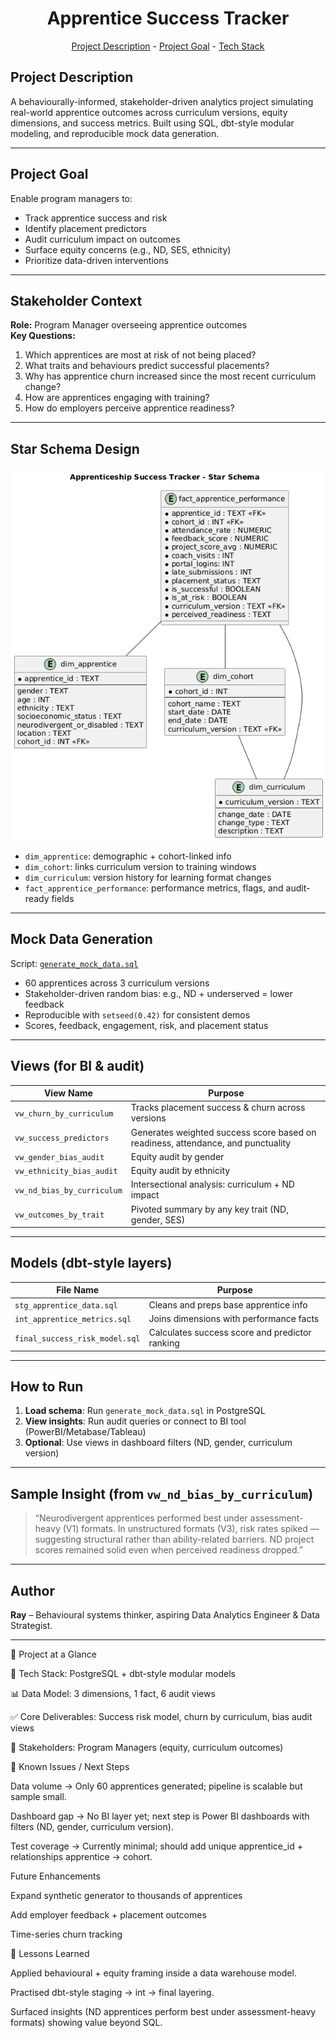 <h1 align="center">Apprentice Success Tracker</h1>
<p align="center"><a href="#project-description">Project Description</a> - <a href="#project-goal">Project Goal</a> - <a href="#technology-stack">Tech Stack</a></p>

## Project Description

A behaviourally-informed, stakeholder-driven analytics project simulating real-world apprentice outcomes across curriculum versions, equity dimensions, and success metrics. Built using SQL, dbt-style modular modeling, and reproducible mock data generation.

---

## Project Goal

Enable program managers to:
- Track apprentice success and risk
- Identify placement predictors
- Audit curriculum impact on outcomes
- Surface equity concerns (e.g., ND, SES, ethnicity)
- Prioritize data-driven interventions

---

## Stakeholder Context

**Role:** Program Manager overseeing apprentice outcomes  
**Key Questions:**
1. Which apprentices are most at risk of not being placed?
2. What traits and behaviours predict successful placements?
3. Why has apprentice churn increased since the most recent curriculum change?
4. How are apprentices engaging with training?
5. How do employers perceive apprentice readiness?

---

## Star Schema Design

![Database Schema](docs/schema_diagram.png)

- `dim_apprentice`: demographic + cohort-linked info
- `dim_cohort`: links curriculum version to training windows
- `dim_curriculum`: version history for learning format changes
- `fact_apprentice_performance`: performance metrics, flags, and audit-ready fields

---

## Mock Data Generation

Script: [`generate_mock_data.sql`](generate_mock_data.sql)

- 60 apprentices across 3 curriculum versions
- Stakeholder-driven random bias: e.g., ND + underserved = lower feedback
- Reproducible with `setseed(0.42)` for consistent demos
- Scores, feedback, engagement, risk, and placement status

---

## Views (for BI & audit)

| View Name | Purpose |
|-----------|---------|
| `vw_churn_by_curriculum` | Tracks placement success & churn across versions |
| `vw_success_predictors` | Generates weighted success score based on readiness, attendance, and punctuality |
| `vw_gender_bias_audit` | Equity audit by gender |
| `vw_ethnicity_bias_audit` | Equity audit by ethnicity |
| `vw_nd_bias_by_curriculum` | Intersectional analysis: curriculum + ND impact |
| `vw_outcomes_by_trait` | Pivoted summary by any key trait (ND, gender, SES) |

---

## Models (dbt-style layers)

| File Name | Purpose |
|-----------|---------|
| `stg_apprentice_data.sql` | Cleans and preps base apprentice info |
| `int_apprentice_metrics.sql` | Joins dimensions with performance facts |
| `final_success_risk_model.sql` | Calculates success score and predictor ranking |

---

## How to Run

1. **Load schema**: Run `generate_mock_data.sql` in PostgreSQL
2. **View insights**: Run audit queries or connect to BI tool (PowerBI/Metabase/Tableau)
3. **Optional**: Use views in dashboard filters (ND, gender, curriculum version)

---

## Sample Insight (from `vw_nd_bias_by_curriculum`)

> “Neurodivergent apprentices performed best under assessment-heavy (V1) formats. In unstructured formats (V3), risk rates spiked — suggesting structural rather than ability-related barriers. ND project scores remained solid even when perceived readiness dropped.”

---

## Author

**Ray** – Behavioural systems thinker, aspiring Data Analytics Engineer & Data Strategist.

---
📌 Project at a Glance

🚀 Tech Stack: PostgreSQL + dbt-style modular models

📊 Data Model: 3 dimensions, 1 fact, 6 audit views

✅ Core Deliverables: Success risk model, churn by curriculum, bias audit views

🔎 Stakeholders: Program Managers (equity, curriculum outcomes)

🔬 Known Issues / Next Steps

Data volume → Only 60 apprentices generated; pipeline is scalable but sample small.

Dashboard gap → No BI layer yet; next step is Power BI dashboards with filters (ND, gender, curriculum version).

Test coverage → Currently minimal; should add unique apprentice_id + relationships apprentice → cohort.

Future Enhancements

Expand synthetic generator to thousands of apprentices

Add employer feedback + placement outcomes

Time-series churn tracking

📝 Lessons Learned

Applied behavioural + equity framing inside a data warehouse model.

Practised dbt-style staging → int → final layering.

Surfaced insights (ND apprentices perform best under assessment-heavy formats) showing value beyond SQL.
